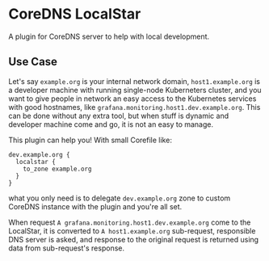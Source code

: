 # CoreDNS LocalStar

A plugin for CoreDNS server to help with local development.

## Use Case

Let's say `example.org` is your internal network domain, `host1.example.org` is
a developer machine with running single-node Kuberneters cluster, and you want
to give people in network an easy access to the Kubernetes services with good
hostnames, like `grafana.monitoring.host1.dev.example.org`. This can be done
without any extra tool, but when stuff is dynamic and developer machine come
and go, it is not an easy to manage.

This plugin can help you! With small Corefile like:

```
dev.example.org {
  localstar {
    to_zone example.org
  }
}
```

what you only need is to delegate `dev.example.org` zone to custom CoreDNS
instance with the plugin and you're all set.

When request `A grafana.monitoring.host1.dev.example.org` come to the LocalStar,
it is converted to `A host1.example.org` sub-request, responsible DNS server
is asked, and response to the original request is returned using data from
sub-request's response.
